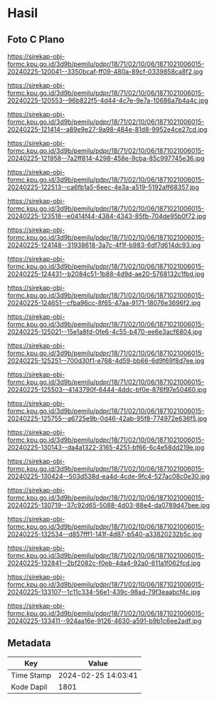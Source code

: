 # Hasil

## Foto C Plano

https://sirekap-obj-formc.kpu.go.id/3d9b/pemilu/pdpr/18/71/02/10/06/1871021006015-20240225-120041--3350bcaf-ff09-480a-89cf-0339858ca8f2.jpg

https://sirekap-obj-formc.kpu.go.id/3d9b/pemilu/pdpr/18/71/02/10/06/1871021006015-20240225-120553--96b822f5-4d44-4c7e-9e7a-10686a7b4a4c.jpg

https://sirekap-obj-formc.kpu.go.id/3d9b/pemilu/pdpr/18/71/02/10/06/1871021006015-20240225-121414--a89e9e27-9a98-484e-81d8-9952e4ce27cd.jpg

https://sirekap-obj-formc.kpu.go.id/3d9b/pemilu/pdpr/18/71/02/10/06/1871021006015-20240225-121958--7a2ff814-4298-458e-9cba-85c997745e36.jpg

https://sirekap-obj-formc.kpu.go.id/3d9b/pemilu/pdpr/18/71/02/10/06/1871021006015-20240225-122513--ca6fb1a5-6eec-4e3a-a519-5192aff68357.jpg

https://sirekap-obj-formc.kpu.go.id/3d9b/pemilu/pdpr/18/71/02/10/06/1871021006015-20240225-123518--e0414f44-4384-4343-85fb-704de95b0f72.jpg

https://sirekap-obj-formc.kpu.go.id/3d9b/pemilu/pdpr/18/71/02/10/06/1871021006015-20240225-124148--31938618-3a7c-4f1f-b983-6df7d614dc93.jpg

https://sirekap-obj-formc.kpu.go.id/3d9b/pemilu/pdpr/18/71/02/10/06/1871021006015-20240225-124431--b2084c51-1b88-4d9d-ae20-5768132c1fbd.jpg

https://sirekap-obj-formc.kpu.go.id/3d9b/pemilu/pdpr/18/71/02/10/06/1871021006015-20240225-124651--cfba96cc-8f65-47aa-9171-18076e3696f2.jpg

https://sirekap-obj-formc.kpu.go.id/3d9b/pemilu/pdpr/18/71/02/10/06/1871021006015-20240225-125021--15e1a8fd-0fe6-4c55-b470-ee6e3acf6804.jpg

https://sirekap-obj-formc.kpu.go.id/3d9b/pemilu/pdpr/18/71/02/10/06/1871021006015-20240225-125251--700d30f1-e768-4d59-bb66-6d9f69f8d7ee.jpg

https://sirekap-obj-formc.kpu.go.id/3d9b/pemilu/pdpr/18/71/02/10/06/1871021006015-20240225-125503--4143790f-6444-4ddc-bf0e-876f97e50460.jpg

https://sirekap-obj-formc.kpu.go.id/3d9b/pemilu/pdpr/18/71/02/10/06/1871021006015-20240225-125755--a6725e9b-0d46-42ab-95f8-774972e636f5.jpg

https://sirekap-obj-formc.kpu.go.id/3d9b/pemilu/pdpr/18/71/02/10/06/1871021006015-20240225-130143--da4a1322-3165-4251-bf66-6c4e58dd219e.jpg

https://sirekap-obj-formc.kpu.go.id/3d9b/pemilu/pdpr/18/71/02/10/06/1871021006015-20240225-130424--503d538d-ea4d-4cde-9fc4-527ac08c0e30.jpg

https://sirekap-obj-formc.kpu.go.id/3d9b/pemilu/pdpr/18/71/02/10/06/1871021006015-20240225-130719--37c92d65-5088-4d03-88e4-da0789d47bee.jpg

https://sirekap-obj-formc.kpu.go.id/3d9b/pemilu/pdpr/18/71/02/10/06/1871021006015-20240225-132534--d857fff1-141f-4d87-b540-a33820232b5c.jpg

https://sirekap-obj-formc.kpu.go.id/3d9b/pemilu/pdpr/18/71/02/10/06/1871021006015-20240225-132841--2bf2082c-f0eb-4da4-92a0-611a1f062fcd.jpg

https://sirekap-obj-formc.kpu.go.id/3d9b/pemilu/pdpr/18/71/02/10/06/1871021006015-20240225-133107--1c11c334-56e1-439c-98ad-79f3eaabcf4c.jpg

https://sirekap-obj-formc.kpu.go.id/3d9b/pemilu/pdpr/18/71/02/10/06/1871021006015-20240225-133411--924aa16e-9126-4630-a591-b9b1c6ee2adf.jpg


## Metadata

| Key        | Value               |
| ---------- | ------------------- |
| Time Stamp | 2024-02-25 14:03:41 |
| Kode Dapil | 1801                |



